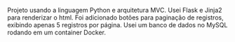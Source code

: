 Projeto usando a linguagem Python e arquitetura MVC. Usei Flask e Jinja2 para renderizar o html. Foi adicionado botões para paginação de registros, exibindo apenas 5 registros por página. Usei um banco de dados no MySQL rodando em um container Docker.
